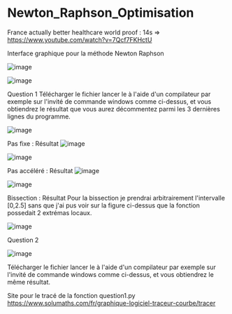 # Newton_Raphson_Optimisation

France actually better healthcare world proof : 14s
=> https://www.youtube.com/watch?v=7Qcf7FKHctU

Interface graphique pour la méthode Newton Raphson

![image](https://user-images.githubusercontent.com/64131206/150700725-242c473f-c183-4b58-8ddd-495ce8744328.png)


















![image](https://user-images.githubusercontent.com/64131206/150700731-c90e44f0-96be-41bd-b624-1845476efe6b.png)








Question 1
Télécharger le fichier lancer le à l'aide d'un compilateur par exemple sur l'invité de commande windows comme ci-dessus, et vous obtiendrez le résultat que vous aurez décommentez parmi les 3 dernières lignes du programme.



![image](https://user-images.githubusercontent.com/64131206/150562123-92bbf03e-f6ff-4039-a168-221e33d9f489.png)

Pas fixe : Résultat
![image](https://user-images.githubusercontent.com/64131206/150573664-3d013756-05a0-48c5-9053-63863e3bb94d.png)

![image](https://user-images.githubusercontent.com/64131206/150573742-5fdf07dd-349a-4430-96d8-1822d5a0e058.png)


Pas accéléré : Résultat
![image](https://user-images.githubusercontent.com/64131206/150573479-80b90dd0-bdd9-4093-80ed-822372e1a5cc.png)

![image](https://user-images.githubusercontent.com/64131206/150573609-085fdf7e-0cd0-444e-8586-a5d0ac0c562c.png)


Bissection : Résultat
Pour la bissection je prendrai arbitrairement l'intervalle [0,2.5] sans que j'ai pus voir sur la figure ci-dessus que la fonction possedait 2 extrémas locaux.

![image](https://user-images.githubusercontent.com/64131206/150577196-674e7b99-3ca6-40ed-9fd5-789deb3e696f.png)




Question 2

![image](https://user-images.githubusercontent.com/64131206/150562440-2e280037-dbbd-44e3-837a-b1b0b8daf542.png)

Télécharger le fichier lancer le à l'aide d'un compilateur par exemple sur l'invité de commande windows comme ci-dessus, et vous obtiendrez le même résultat.










Site pour le tracé de la fonction question1.py 
https://www.solumaths.com/fr/graphique-logiciel-traceur-courbe/tracer
